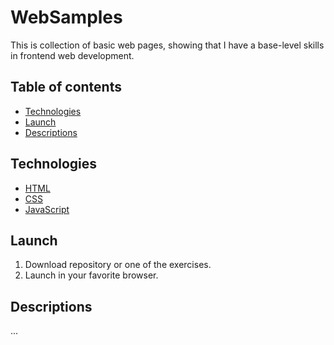 # WebSamples
This is collection of basic web pages, showing that I have a base-level skills in frontend web development.

## Table of contents
* [Technologies](#technologies)
* [Launch](#launch)
* [Descriptions](#descriptions)

## Technologies
* [HTML](https://www.w3.org/html/)
* [CSS](https://www.w3.org/Style/CSS/)
* [JavaScript](https://developer.mozilla.org/en-US/docs/Web/JavaScript)

## Launch
1. Download repository or one of the exercises.
2. Launch in your favorite browser.

## Descriptions
...
